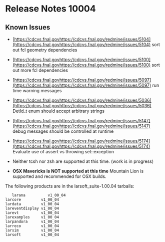 Release Notes 10004
============================================

Known Issues
------------------------------

-   [https://cdcvs.fnal.govhttps://cdcvs.fnal.gov/redmine/issues/5104](https://cdcvs.fnal.govhttps://cdcvs.fnal.gov/redmine/issues/5104) sort out fcl geometry dependencies
-   [https://cdcvs.fnal.govhttps://cdcvs.fnal.gov/redmine/issues/5100](https://cdcvs.fnal.govhttps://cdcvs.fnal.gov/redmine/issues/5100) sort out more fcl dependencies
-   [https://cdcvs.fnal.govhttps://cdcvs.fnal.gov/redmine/issues/5097](https://cdcvs.fnal.govhttps://cdcvs.fnal.gov/redmine/issues/5097) run time warning messages
-   [https://cdcvs.fnal.govhttps://cdcvs.fnal.gov/redmine/issues/5036](https://cdcvs.fnal.govhttps://cdcvs.fnal.gov/redmine/issues/5036) DetId_t enum should accept arbitrary strings
-   [https://cdcvs.fnal.govhttps://cdcvs.fnal.gov/redmine/issues/5147](https://cdcvs.fnal.govhttps://cdcvs.fnal.gov/redmine/issues/5147) debug messages should be controlled at runtime
-   [https://cdcvs.fnal.govhttps://cdcvs.fnal.gov/redmine/issues/5174](https://cdcvs.fnal.govhttps://cdcvs.fnal.gov/redmine/issues/5174) Evaluate use of assert vs throwing set::exception

-   Neither tcsh nor zsh are supported at this time. (work is in progress)

-   **OSX Mavericks is NOT supported at this time**
    Mountain Lion is supported and recommended for OSX builds.

The following products are in the larsoft_suite-1.00.04 tarballs:

       larana          v1_00_04
    larcore         v1_00_04
    lardata         v1_00_04
    lareventdisplay v1_00_04
    larevt          v1_00_04
    larexamples     v1_00_04
    larpandora      v1_00_04
    larreco         v1_00_04
    larsim          v1_00_04
    larsoft         v1_00_04
